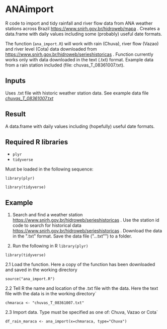 # ANAimport
R code to import and tidy rainfall and river flow data from ANA weather stations across Brazil https://www.snirh.gov.br/hidroweb/mapa . Creates a data.frame with daily values including some (probably) useful date formats.

The function (`ana_import.R`) will work with rain (Chuva), river flow (Vazao) and river level (Cota) data downloaded from https://www.snirh.gov.br/hidroweb/serieshistoricas . Function currently works only with data downloaded in the text (.txt) format. Example data from a rain station included (file: chuvas_T_08361007.txt).

## Inputs
Uses .txt file with historic weather station data. See example data file 
<a href="https://github.com/darrennorris/ANAimport/blob/main/chuvas_T_08361007.txt"><em>chuvas_T_08361007.txt</em></a>
## Result
A data.frame with daily values including (hopefully) useful date formats.

## Required R libraries
- <code>plyr</code>
- <code>tidyverse</code>

Must be loaded in the following sequence:

`library(plyr)`

`library(tidyverse)`

## Example
1. Search and find a weather station https://www.snirh.gov.br/hidroweb/serieshistoricas . Use the station id code to search for historical data https://www.snirh.gov.br/hidroweb/serieshistoricas .
Download the data in the ".txt" format. Save the data file ("...txt"") to a folder.

2. Run the following in R
`library(plyr)`

`library(tidyverse)`

2.1 Load the function. Here a copy of the function has been downloaded and saved in the working directory

`source("ana_import.R")`

2.2 Tell R the name and location of the .txt file with the data. Here the text file with the data is in the working directory`

`chmaraca <- "chuvas_T_08361007.txt"`

2.3 Import data. Type must be specified as one of: Chuva, Vazao or Cota`

`df_rain_maraca <- ana_import(x=chmaraca, type="Chuva")`
